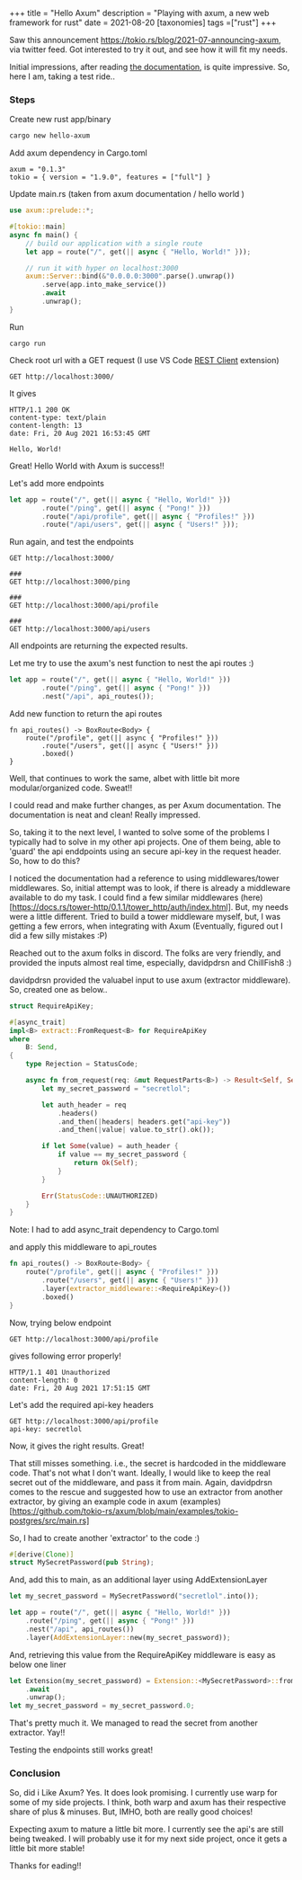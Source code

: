 +++
title = "Hello Axum"
description = "Playing with axum, a new web framework for rust"
date = 2021-08-20
[taxonomies]
tags =["rust"]
+++


Saw this announcement https://tokio.rs/blog/2021-07-announcing-axum, via twitter feed. Got interested to try it out, and see how it will fit my needs.

Initial impressions, after reading [the documentation](https://docs.rs/axum/0.1.3/axum/), is quite impressive. So, here I am, taking a test ride..


### Steps

Create new rust app/binary
```bash
cargo new hello-axum
```

Add axum dependency in Cargo.toml
```
axum = "0.1.3"
tokio = { version = "1.9.0", features = ["full"] }
```

Update main.rs (taken from axum documentation / hello world )
```rust
use axum::prelude::*;

#[tokio::main]
async fn main() {
    // build our application with a single route
    let app = route("/", get(|| async { "Hello, World!" }));

    // run it with hyper on localhost:3000
    axum::Server::bind(&"0.0.0.0:3000".parse().unwrap())
        .serve(app.into_make_service())
        .await
        .unwrap();
}
```

Run
```
cargo run
```

Check root url with a GET request (I use VS Code [REST Client](https://marketplace.visualstudio.com/items?itemName=humao.rest-client) extension)
```
GET http://localhost:3000/
```

It gives 
```
HTTP/1.1 200 OK
content-type: text/plain
content-length: 13
date: Fri, 20 Aug 2021 16:53:45 GMT

Hello, World!
```

Great! Hello World with Axum is success!!

Let's add more endpoints
```rust
let app = route("/", get(|| async { "Hello, World!" }))
        .route("/ping", get(|| async { "Pong!" }))
        .route("/api/profile", get(|| async { "Profiles!" }))
        .route("/api/users", get(|| async { "Users!" }));
```

Run again, and test the endpoints
```
GET http://localhost:3000/

###
GET http://localhost:3000/ping

###
GET http://localhost:3000/api/profile

###
GET http://localhost:3000/api/users
```

All endpoints are returning the expected results.

Let me try to use the axum's nest function to nest the api routes :)
```rust
let app = route("/", get(|| async { "Hello, World!" }))
        .route("/ping", get(|| async { "Pong!" }))
        .nest("/api", api_routes());
```

Add new function to return the api routes
```
fn api_routes() -> BoxRoute<Body> {
    route("/profile", get(|| async { "Profiles!" }))
        .route("/users", get(|| async { "Users!" }))
        .boxed()
}
```

Well, that continues to work the same, albet with little bit more modular/organized code. Sweat!!

I could read and make further changes, as per Axum documentation. The documentation is neat and clean! Really impressed.

So, taking it to the next level, I wanted to solve some of the problems I typically had to solve in my other api projects. One of them being, able to 'guard' the api enddpoints using an secure api-key in the request header. So, how to do this?

I noticed the documentation had a reference to using middlewares/tower middlewares. So, initial attempt was to look, if there is already a middleware available to do my task. I could find a few similar middlewares (here)[https://docs.rs/tower-http/0.1.1/tower_http/auth/index.html]. But, my needs were a little different. Tried to build a tower middleware myself, but, I was getting a few errors, when integrating with Axum (Eventually, figured out I did a few silly mistakes :P)

Reached out to the axum folks in discord. The folks are very friendly, and provided  the inputs almost real time, especially, davidpdrsn and ChillFish8 :)

davidpdrsn provided the valuabel input to use axum (extractor middleware). So, created one as below..

```rust
struct RequireApiKey;

#[async_trait]
impl<B> extract::FromRequest<B> for RequireApiKey
where
    B: Send,
{
    type Rejection = StatusCode;

    async fn from_request(req: &mut RequestParts<B>) -> Result<Self, Self::Rejection> {
        let my_secret_password = "secretlol";

        let auth_header = req
            .headers()
            .and_then(|headers| headers.get("api-key"))
            .and_then(|value| value.to_str().ok());

        if let Some(value) = auth_header {
            if value == my_secret_password {
                return Ok(Self);
            }
        }

        Err(StatusCode::UNAUTHORIZED)
    }
}
```

Note: I had to add async_trait dependency to Cargo.toml

and apply this middleware to api_routes
```rust
fn api_routes() -> BoxRoute<Body> {
    route("/profile", get(|| async { "Profiles!" }))
        .route("/users", get(|| async { "Users!" }))
        .layer(extractor_middleware::<RequireApiKey>())
        .boxed()
}
```
Now, trying below endpoint 
```
GET http://localhost:3000/api/profile
```
gives following error properly!
```
HTTP/1.1 401 Unauthorized
content-length: 0
date: Fri, 20 Aug 2021 17:51:15 GMT
```

Let's add the required api-key headers
```
GET http://localhost:3000/api/profile
api-key: secretlol
```

Now, it gives the right results. Great!

That still misses something. i.e., the secret is hardcoded in the middleware code. That's not what I don't want. Ideally, I would like to keep the real secret out of the middleware, and pass it from main. Again, davidpdrsn comes to the rescue and suggested how to use an extractor from another extractor, by giving an example code in axum (examples)[https://github.com/tokio-rs/axum/blob/main/examples/tokio-postgres/src/main.rs]

So, I had to create another 'extractor' to the code :)

```rust
#[derive(Clone)]
struct MySecretPassword(pub String);
```

And, add this to main, as an additional layer using AddExtensionLayer
```rust
let my_secret_password = MySecretPassword("secretlol".into());

let app = route("/", get(|| async { "Hello, World!" }))
    .route("/ping", get(|| async { "Pong!" }))
    .nest("/api", api_routes())
    .layer(AddExtensionLayer::new(my_secret_password));

```

And, retrieving this value from the RequireApiKey middleware is easy as below one liner
```rust
let Extension(my_secret_password) = Extension::<MySecretPassword>::from_request(req)
    .await
    .unwrap();
let my_secret_password = my_secret_password.0;
```

That's pretty much it. We managed to read the secret from another extractor. Yay!!

Testing the endpoints still works great!

### Conclusion

So, did i Like Axum? Yes. It does look promising. I currently use warp for some of my side projects. I think, both warp and axum has their respective share of plus & minuses. But, IMHO, both are really good choices! 

Expecting axum to mature a little bit more. I currently see the api's are still being tweaked.  I will probably use it for my next side project, once it gets a little bit more stable!

Thanks for eading!!
